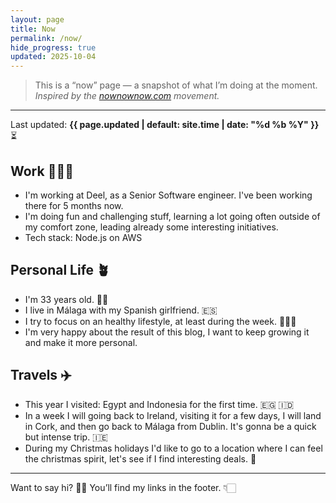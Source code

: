 ```yaml
---
layout: page
title: Now
permalink: /now/
hide_progress: true
updated: 2025-10-04
---
```

> This is a “now” page — a snapshot of what I’m doing at the moment.    
> _Inspired by the [nownownow.com](https://nownownow.com/about) movement._

---

Last updated: **{{ page.updated | default: site.time | date: "%d %b %Y" }}** ⏳

## Work 🧑🏻‍💻

* I'm working at Deel, as a Senior Software engineer. I've been working there for 5 months now.
* I'm doing fun and challenging stuff, learning a lot going often outside of my comfort zone, leading already some interesting initiatives.
* Tech stack: Node.js on AWS

## Personal Life 🪴

* I'm 33 years old. 🧓🏻
* I live in Málaga with my Spanish girlfriend. 🇪🇸
* I try to focus on an healthy lifestyle, at least during the week. 🏋🏻‍♂️
* I'm very happy about the result of this blog, I want to keep growing it and make it more personal.

## Travels ✈️

* This year I visited: Egypt and Indonesia for the first time. 🇪🇬 🇮🇩
* In a week I will going back to Ireland, visiting it for a few days, I will land in Cork, and then go back to Málaga from Dublin. It's gonna be a quick but intense trip. 🇮🇪
* During my Christmas holidays I'd like to go to a location where I can feel the christmas spirit, let's see if I find interesting deals. 🎄

---

Want to say hi? 👋🏻 You’ll find my links in the footer. 👇🏻
